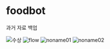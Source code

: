 # foodbot
과거 자료 백업

![수상](https://user-images.githubusercontent.com/43870121/191510554-a57d3b7e-6ea8-4a77-b0fa-f1cb7305cac6.jpg)
![flow](https://user-images.githubusercontent.com/43870121/191511503-8df2c9cb-7f28-40f1-8584-2c884eaa599b.png)
![noname01](https://user-images.githubusercontent.com/43870121/191511587-e38e1e8f-e0b7-4240-b6a8-afeb52c0eaf4.png)
![noname02](https://user-images.githubusercontent.com/43870121/191511601-429df013-6b01-4bf5-8fca-cd370148123e.png)
